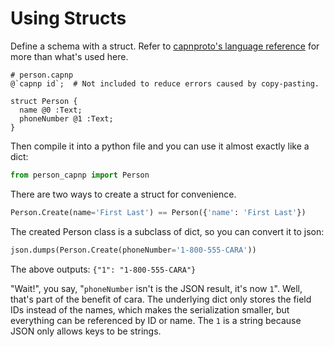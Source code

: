# Using Structs

Define a schema with a struct. Refer to
[capnproto's language reference](http://capnproto.org/language.html) for more
than what's used here.

```capnp
# person.capnp
@`capnp id`;  # Not included to reduce errors caused by copy-pasting.

struct Person {
  name @0 :Text;
  phoneNumber @1 :Text;
}
```

Then compile it into a python file and you can use it almost exactly like a dict:

```python
from person_capnp import Person
```

There are two ways to create a struct for convenience.

```python
Person.Create(name='First Last') == Person({'name': 'First Last'})
```

The created Person class is a subclass of dict, so you can convert it to json:

```python
json.dumps(Person.Create(phoneNumber='1-800-555-CARA'))
```

The above outputs: ``{"1": "1-800-555-CARA"}``

"Wait!", you say, "`phoneNumber` isn't is the JSON result, it's now `1`". Well,
that's part of the benefit of cara. The underlying dict only stores the field
IDs instead of the names, which makes the serialization smaller, but everything
can be referenced by ID or name. The `1` is a string because JSON only allows
keys to be strings.


